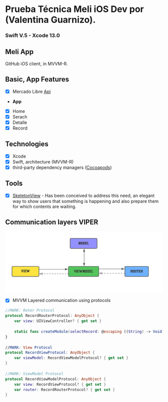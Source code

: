 # Prueba Técnica Meli iOS Dev por (Valentina Guarnizo).
### Swift V.5 - Xcode 13.0

<h2 align="left">
  Meli App
</h2>

<p align="left">
  GitHub iOS client, in MVVM-R.
</p>

## Basic, App Features
- [x] Mercado Libre [Api](https://developers.mercadolibre.com.ar/es_ar/items-y-busquedas)

* **App**
- [x] Home
- [x] Serach
- [x] Detalle
- [x] Record

## Technologies
- [x] Xcode
- [x] Swift, architecture (MVVM-R)
- [x] third-party dependency managers ([Cocoapods](https://cocoapods.org/))

## Tools
- [x] [SkeletonView](https://github.com/Juanpe/SkeletonView) - Has been conceived to address this need, an elegant way to show users that something is happening and also prepare them for which contents are waiting.

## Communication layers VIPER
![alt text](https://github.com/Valeng98/Prueba-Tecnica-Mercado-Libre/blob/main/Diagrama-MVVM.png?raw=true)

- [x] MVVM Layered communication using protocols

```swift
//MARK: Roter Protocol
protocol RecordRouterProtocol: AnyObject {
    var view: UIViewController? { get set }
    
    static func createModule(selectRecord: @escaping ((String) -> Void)) -> RecordViewController
}

//MARK: View Protocol
protocol RecordViewProtocol: AnyObject {
    var viewModel: RecordViewModelProtocol? { get set }
}

//MARK: ViewModel Protocol
protocol RecordViewModelProtocol: AnyObject {
    var view: RecordViewProtocol? { get set }
    var router: RecordRouterProtocol? { get set }   
}
```
